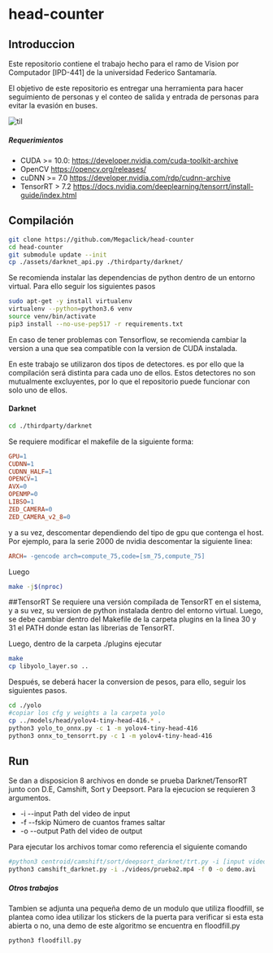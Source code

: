 # head-counter

## Introduccion 

Este repositorio contiene el trabajo hecho para el ramo de Vision por Computador [IPD-441] de la universidad Federico Santamaría.

El objetivo de este repositorio es entregar una herramienta para hacer seguimiento de personas y el conteo de salida y entrada de personas para evitar la evasión en buses.


![til](./images/testing.gif)

##### Requerimientos
* CUDA >= 10.0: https://developer.nvidia.com/cuda-toolkit-archive 
* OpenCV https://opencv.org/releases/
* cuDNN >= 7.0 https://developer.nvidia.com/rdp/cudnn-archive 
* TensorRT > 7.2 https://docs.nvidia.com/deeplearning/tensorrt/install-guide/index.html


## Compilación



```bash
git clone https://github.com/Megaclick/head-counter
cd head-counter
git submodule update --init
cp ./assets/darknet_api.py ./thirdparty/darknet/
```
Se recomienda instalar las dependencias de python dentro de un entorno virtual. Para ello seguir los siguientes pasos

```bash
sudo apt-get -y install virtualenv
virtualenv --python=python3.6 venv
source venv/bin/activate
pip3 install --no-use-pep517 -r requirements.txt
```
En caso de tener problemas con Tensorflow, se recomienda cambiar la version a una que sea compatible con la version de CUDA instalada.

En este trabajo se utilizaron dos tipos de detectores. es por ello que la compilación será distinta para cada uno de ellos. Estos detectores no son mutualmente excluyentes, por lo que el repositorio puede funcionar con solo uno de ellos.

#### Darknet
```bash
cd ./thirdparty/darknet
```
Se requiere modificar el makefile de la siguiente forma:

```makefile
GPU=1
CUDNN=1
CUDNN_HALF=1
OPENCV=1
AVX=0
OPENMP=0
LIBSO=1
ZED_CAMERA=0
ZED_CAMERA_v2_8=0
```
y a su vez, descomentar dependiendo del tipo de gpu que contenga el host. Por ejemplo, para la serie 2000 de nvidia descomentar la siguiente linea:

```makefile
ARCH= -gencode arch=compute_75,code=[sm_75,compute_75]
```
Luego
```bash
make -j$(nproc)
```

##TensorRT
Se requiere una versión compilada de TensorRT en el sistema, y a su vez, su version de python instalada dentro del entorno virtual. 
Luego, se debe cambiar dentro del Makefile de la carpeta plugins en la linea 30 y 31 el PATH donde estan las librerias de TensorRT.

Luego, dentro de la carpeta ./plugins ejecutar 
```bash
make
cp libyolo_layer.so ..
```

Después, se deberá hacer la conversion de pesos, para ello, seguir los siguientes pasos.
```bash
cd ./yolo
#copiar los cfg y weights a la carpeta yolo
cp ../models/head/yolov4-tiny-head-416.* .
python3 yolo_to_onnx.py -c 1 -m yolov4-tiny-head-416
python3 onnx_to_tensorrt.py -c 1 -m yolov4-tiny-head-416
```

## Run

Se dan a disposicion 8 archivos en donde se prueba Darknet/TensorRT junto con D.E, Camshift, Sort y Deepsort. Para la ejecucion se requieren 3 argumentos.

* -i --input Path del video de input
* -f --fskip Número de cuantos frames saltar
* -o --output Path del video de output

Para ejecutar los archivos tomar como referencia el siguiente comando
```bash
#python3 centroid/camshift/sort/deepsort_darknet/trt.py -i [input video path] -f [frames to skip] -o [output path]
python3 camshift_darknet.py -i ./videos/prueba2.mp4 -f 0 -o demo.avi
```

##### Otros trabajos

Tambien se adjunta una pequeña demo de un modulo que utiliza floodfill, se plantea como idea utilizar los stickers de la puerta para verificar si esta esta abierta o no, una demo de este algoritmo se encuentra en floodfill.py

```bash
python3 floodfill.py
```